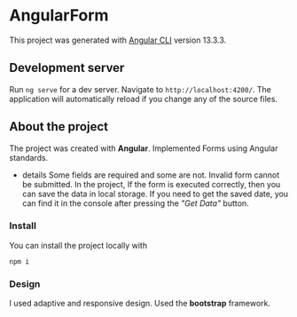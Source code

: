 # AngularForm

This project was generated with [Angular CLI](https://github.com/angular/angular-cli) version 13.3.3.

## Development server

Run `ng serve` for a dev server. Navigate to `http://localhost:4200/`. The application will automatically reload if you change any of the source files.

## About the project
The project was created with **Angular**. Implemented Forms using Angular standards.
 - details
Some fields are required and some are not. Invalid form cannot be submitted. In the project, If the form is executed correctly, then you can save the data in local storage. If you need to get the saved date, you can find it in the console after pressing the *"Get Data"* button. 

### Install
You can install the project locally with

```npm i ```

### Design
I used adaptive and responsive design. Used the **bootstrap** framework.
